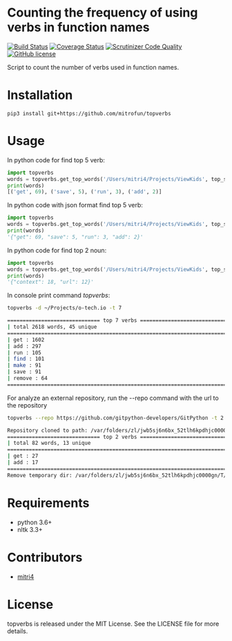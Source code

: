 Counting the frequency of using verbs in function names
=====
[![Build Status](https://travis-ci.org/mitrofun/topverbs.svg?branch=master)](https://travis-ci.org/mitrofun/topverbs) [![Coverage Status](https://coveralls.io/repos/github/mitrofun/topverbs/badge.svg?branch=master)](https://coveralls.io/github/mitrofun/topverbs?branch=master) [![Scrutinizer Code Quality](https://scrutinizer-ci.com/g/mitrofun/topverbs/badges/quality-score.png?b=master)](https://scrutinizer-ci.com/g/mitrofun/topverbs/?branch=master) [![GitHub license](https://img.shields.io/github/license/Naereen/StrapDown.js.svg)](https://github.com/mitrofun/topverbs/blob/master/LICENSE)

Script to count the number of verbs used in function names.

Installation
=====
    pip3 install git+https://github.com/mitrofun/topverbs

Usage
=====
In python code for find top 5 verb:
```python
import topverbs
words = topverbs.get_top_words('/Users/mitri4/Projects/ViewKids', top_size=5, lang_category='verb')
print(words) 
[('get', 69), ('save', 5), ('run', 3), ('add', 2)]
```

In python code with json format find top 5 verb:
```python
import topverbs
words = topverbs.get_top_words('/Users/mitri4/Projects/ViewKids', top_size=5, format_data='json', lang_category='verb')
print(words) 
'{"get": 69, "save": 5, "run": 3, "add": 2}'
```
In python code for find top 2 noun:
```python
import topverbs
words = topverbs.get_top_words('/Users/mitri4/Projects/ViewKids', top_size=2, format_data='json', lang_category='verb')
print(words) 
'{"context": 18, "url": 12}'
```

In console print command *topverbs*:
```bash
topverbs -d ~/Projects/o-tech.io -t 7

============================== top 7 verbs ==============================
| total 2618 words, 45 unique                                           |
=========================================================================
| get : 1602                                                            |
| add : 297                                                             |
| run : 105                                                             |
| find : 101                                                            |
| make : 91                                                             |
| save : 91                                                             |
| remove : 64                                                           |
=========================================================================
```

For analyze an external repository, run the --repo command with the url to the repository

```bash
topverbs --repo https://github.com/gitpython-developers/GitPython -t 2

Repository cloned to path: /var/folders/zl/jwb5sj6n6bx_52tlh6kpdhjc0000gn/T/tmpwdnxg4k7/
============================== top 2 verbs ==============================
| total 82 words, 13 unique                                             |
=========================================================================
| get : 27                                                              |
| add : 17                                                              |
=========================================================================
Remove temporary dir: /var/folders/zl/jwb5sj6n6bx_52tlh6kpdhjc0000gn/T/tmpwdnxg4k7
```

Requirements
=====
- python 3.6+
- nltk 3.3+

Contributors
=====
- [mitri4](https://github.com/mitrofun)


License
=====
topverbs is released under the MIT License. See the LICENSE file for more details.
